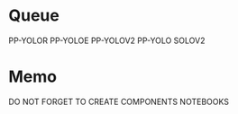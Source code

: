 # Queue
PP-YOLOR
PP-YOLOE
PP-YOLOV2
PP-YOLO
SOLOV2

# Memo
DO NOT FORGET TO CREATE COMPONENTS NOTEBOOKS